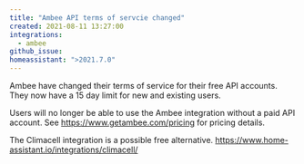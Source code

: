 ```yaml
---
title: "Ambee API terms of servcie changed"
created: 2021-08-11 13:27:00
integrations:
  - ambee
github_issue: 
homeassistant: ">2021.7.0"
---
```


Ambee have changed their terms of service for their free API accounts. They now have a 15 day limit for new and existing users. 

Users will no longer be able to use the Ambee integration without a paid API account. See https://www.getambee.com/pricing for pricing details. 

The Climacell integration is a possible free alternative. https://www.home-assistant.io/integrations/climacell/
